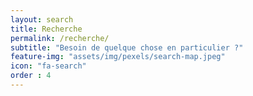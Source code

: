 ```yaml
---
layout: search
title: Recherche
permalink: /recherche/
subtitle: "Besoin de quelque chose en particulier ?"
feature-img: "assets/img/pexels/search-map.jpeg"
icon: "fa-search"
order : 4
---
```

